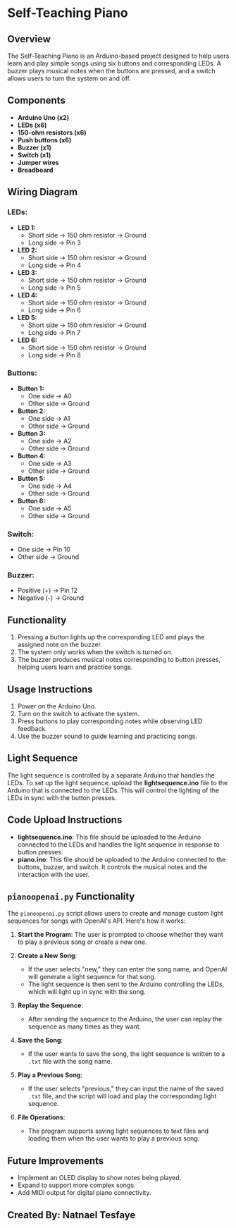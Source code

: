 # Self-Teaching Piano

## Overview

The Self-Teaching Piano is an Arduino-based project designed to help users learn and play simple songs using six buttons and corresponding LEDs. A buzzer plays musical notes when the buttons are pressed, and a switch allows users to turn the system on and off.

## Components

- **Arduino Uno (x2)**
- **LEDs (x6)**
- **150-ohm resistors (x6)**
- **Push buttons (x6)**
- **Buzzer (x1)**
- **Switch (x1)**
- **Jumper wires**
- **Breadboard**

## Wiring Diagram

### LEDs:

- **LED 1:**
  - Short side → 150 ohm resistor → Ground
  - Long side → Pin 3
- **LED 2:**
  - Short side → 150 ohm resistor → Ground
  - Long side → Pin 4
- **LED 3:**
  - Short side → 150 ohm resistor → Ground
  - Long side → Pin 5
- **LED 4:**
  - Short side → 150 ohm resistor → Ground
  - Long side → Pin 6
- **LED 5:**
  - Short side → 150 ohm resistor → Ground
  - Long side → Pin 7
- **LED 6:**
  - Short side → 150 ohm resistor → Ground
  - Long side → Pin 8

### Buttons:

- **Button 1:**
  - One side → A0
  - Other side → Ground
- **Button 2:**
  - One side → A1
  - Other side → Ground
- **Button 3:**
  - One side → A2
  - Other side → Ground
- **Button 4:**
  - One side → A3
  - Other side → Ground
- **Button 5:**
  - One side → A4
  - Other side → Ground
- **Button 6:**
  - One side → A5
  - Other side → Ground

### Switch:

- One side → Pin 10
- Other side → Ground

### Buzzer:

- Positive (+) → Pin 12
- Negative (-) → Ground

## Functionality

1. Pressing a button lights up the corresponding LED and plays the assigned note on the buzzer.
2. The system only works when the switch is turned on.
3. The buzzer produces musical notes corresponding to button presses, helping users learn and practice songs.

## Usage Instructions

1. Power on the Arduino Uno.
2. Turn on the switch to activate the system.
3. Press buttons to play corresponding notes while observing LED feedback.
4. Use the buzzer sound to guide learning and practicing songs.

## Light Sequence

The light sequence is controlled by a separate Arduino that handles the LEDs. To set up the light sequence, upload the **lightsequence.ino** file to the Arduino that is connected to the LEDs. This will control the lighting of the LEDs in sync with the button presses.

## Code Upload Instructions

- **lightsequence.ino**: This file should be uploaded to the Arduino connected to the LEDs and handles the light sequence in response to button presses.
- **piano.ino**: This file should be uploaded to the Arduino connected to the buttons, buzzer, and switch. It controls the musical notes and the interaction with the user.

## `pianoopenai.py` Functionality

The `pianoopenai.py` script allows users to create and manage custom light sequences for songs with OpenAI's API. Here's how it works:

1. **Start the Program**: The user is prompted to choose whether they want to play a previous song or create a new one.
   
2. **Create a New Song**: 
   - If the user selects "new," they can enter the song name, and OpenAI will generate a light sequence for that song.
   - The light sequence is then sent to the Arduino controlling the LEDs, which will light up in sync with the song.

3. **Replay the Sequence**:
   - After sending the sequence to the Arduino, the user can replay the sequence as many times as they want.

4. **Save the Song**:
   - If the user wants to save the song, the light sequence is written to a `.txt` file with the song name.
   
5. **Play a Previous Song**:
   - If the user selects "previous," they can input the name of the saved `.txt` file, and the script will load and play the corresponding light sequence.

6. **File Operations**:
   - The program supports saving light sequences to text files and loading them when the user wants to play a previous song.

## Future Improvements

- Implement an OLED display to show notes being played.
- Expand to support more complex songs.
- Add MIDI output for digital piano connectivity.

## Created By: Natnael Tesfaye
